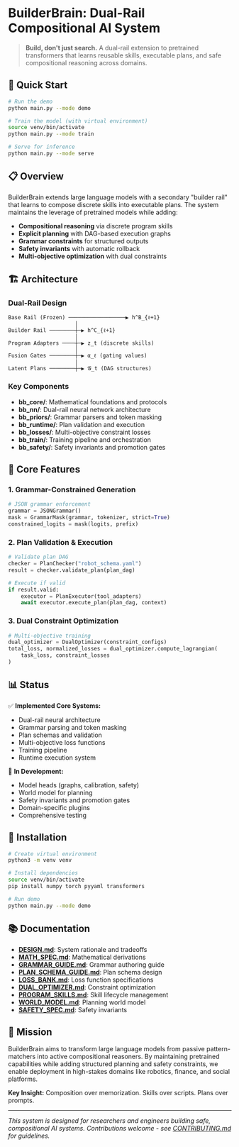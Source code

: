 # BuilderBrain: Dual-Rail Compositional AI System

> **Build, don't just search.**
> A dual-rail extension to pretrained transformers that learns reusable skills, executable plans, and safe compositional reasoning across domains.

## 🚀 Quick Start

```bash
# Run the demo
python main.py --mode demo

# Train the model (with virtual environment)
source venv/bin/activate
python main.py --mode train

# Serve for inference
python main.py --mode serve
```

## 📋 Overview

BuilderBrain extends large language models with a secondary "builder rail" that learns to compose discrete skills into executable plans. The system maintains the leverage of pretrained models while adding:

- **Compositional reasoning** via discrete program skills
- **Explicit planning** with DAG-based execution graphs
- **Grammar constraints** for structured outputs
- **Safety invariants** with automatic rollback
- **Multi-objective optimization** with dual constraints

## 🏗️ Architecture

### Dual-Rail Design
```
Base Rail (Frozen) ──────────────────▶ h^B_{ℓ+1}
                     │
Builder Rail ────────┼─▶ h^C_{ℓ+1}
                     │
Program Adapters ────┼─▶ z_t (discrete skills)
                     │
Fusion Gates ────────┼─▶ α_ℓ (gating values)
                     │
Latent Plans ────────┼─▶ 𝓖_t (DAG structures)
```

### Key Components

- **bb_core/**: Mathematical foundations and protocols
- **bb_nn/**: Dual-rail neural network architecture
- **bb_priors/**: Grammar parsers and token masking
- **bb_runtime/**: Plan validation and execution
- **bb_losses/**: Multi-objective constraint losses
- **bb_train/**: Training pipeline and orchestration
- **bb_safety/**: Safety invariants and promotion gates

## 🎯 Core Features

### 1. Grammar-Constrained Generation
```python
# JSON grammar enforcement
grammar = JSONGrammar()
mask = GrammarMask(grammar, tokenizer, strict=True)
constrained_logits = mask(logits, prefix)
```

### 2. Plan Validation & Execution
```python
# Validate plan DAG
checker = PlanChecker("robot_schema.yaml")
result = checker.validate_plan(plan_dag)

# Execute if valid
if result.valid:
    executor = PlanExecutor(tool_adapters)
    await executor.execute_plan(plan_dag, context)
```

### 3. Dual Constraint Optimization
```python
# Multi-objective training
dual_optimizer = DualOptimizer(constraint_configs)
total_loss, normalized_losses = dual_optimizer.compute_lagrangian(
    task_loss, constraint_losses
)
```

## 📊 Status

✅ **Implemented Core Systems:**
- Dual-rail neural architecture
- Grammar parsing and token masking
- Plan schemas and validation
- Multi-objective loss functions
- Training pipeline
- Runtime execution system

🚧 **In Development:**
- Model heads (graphs, calibration, safety)
- World model for planning
- Safety invariants and promotion gates
- Domain-specific plugins
- Comprehensive testing

## 🔧 Installation

```bash
# Create virtual environment
python3 -m venv venv

# Install dependencies
source venv/bin/activate
pip install numpy torch pyyaml transformers

# Run demo
python main.py --mode demo
```

## 📚 Documentation

- **[DESIGN.md](docs/DESIGN.md)**: System rationale and tradeoffs
- **[MATH_SPEC.md](docs/MATH_SPEC.md)**: Mathematical derivations
- **[GRAMMAR_GUIDE.md](docs/GRAMMAR_GUIDE.md)**: Grammar authoring guide
- **[PLAN_SCHEMA_GUIDE.md](docs/PLAN_SCHEMA_GUIDE.md)**: Plan schema design
- **[LOSS_BANK.md](docs/LOSS_BANK.md)**: Loss function specifications
- **[DUAL_OPTIMIZER.md](docs/DUAL_OPTIMIZER.md)**: Constraint optimization
- **[PROGRAM_SKILLS.md](docs/PROGRAM_SKILLS.md)**: Skill lifecycle management
- **[WORLD_MODEL.md](docs/WORLD_MODEL.md)**: Planning world model
- **[SAFETY_SPEC.md](docs/SAFETY_SPEC.md)**: Safety invariants

## 🎯 Mission

BuilderBrain aims to transform large language models from passive pattern-matchers into active compositional reasoners. By maintaining pretrained capabilities while adding structured planning and safety constraints, we enable deployment in high-stakes domains like robotics, finance, and social platforms.

**Key Insight:** Composition over memorization. Skills over scripts. Plans over prompts.

---

*This system is designed for researchers and engineers building safe, compositional AI systems. Contributions welcome - see [CONTRIBUTING.md](docs/CONTRIBUTING.md) for guidelines.*
